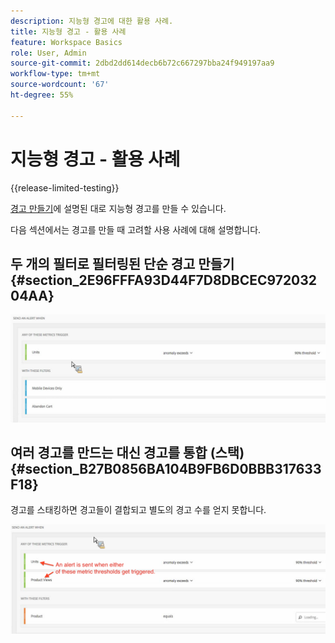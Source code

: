 ```yaml
---
description: 지능형 경고에 대한 활용 사례.
title: 지능형 경고 - 활용 사례
feature: Workspace Basics
role: User, Admin
source-git-commit: 2dbd2dd614decb6b72c667297bba24f949197aa9
workflow-type: tm+mt
source-wordcount: '67'
ht-degree: 55%

---
```


# 지능형 경고 - 활용 사례

{{release-limited-testing}}

[경고 만들기](/help/analysis-workspace/c-intelligent-alerts/alert-builder.md)에 설명된 대로 지능형 경고를 만들 수 있습니다.

다음 섹션에서는 경고를 만들 때 고려할 사용 사례에 대해 설명합니다.

## 두 개의 필터로 필터링된 단순 경고 만들기 {#section_2E96FFFA93D44F7D8DBCEC97203204AA}

<!-- 

Update screenshots for better readability.

 -->

![](assets/alerts_example1.png)



## 여러 경고를 만드는 대신 경고를 통합 (스택) {#section_B27B0856BA104B9FB6D0BBB317633F18}

경고를 스태킹하면 경고들이 결합되고 별도의 경고 수를 얻지 못합니다.

![](assets/alerts_example2.png)
